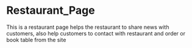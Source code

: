# Restaurant_Page
This is a restaurant page helps the restaurant to share news with customers, also help customers to contact with restaurant and order or book table from the site
